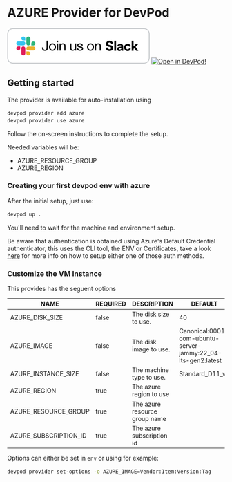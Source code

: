 # AZURE Provider for DevPod

[![Join us on Slack!](docs/static/media/slack.svg)](https://slack.loft.sh/) [![Open in DevPod!](https://devpod.sh/assets/open-in-devpod.svg)](https://devpod.sh/open#https://github.com/loft-sh/devpod-provider-azure)

## Getting started

The provider is available for auto-installation using 

```sh
devpod provider add azure
devpod provider use azure
```

Follow the on-screen instructions to complete the setup.

Needed variables will be:

- AZURE_RESOURCE_GROUP
- AZURE_REGION

### Creating your first devpod env with azure

After the initial setup, just use:

```sh
devpod up .
```

You'll need to wait for the machine and environment setup.

Be aware that authentication is obtained using Azure's Default Credential authenticator, this uses
the CLI tool, the ENV or Certificates, take a look
[here](https://learn.microsoft.com/en-us/cli/azure/authenticate-azure-cli)
for more info on how to setup either one of those auth methods.


### Customize the VM Instance

This provides has the seguent options

|    NAME           | REQUIRED |          DESCRIPTION                  |         DEFAULT         |
|-------------------|----------|---------------------------------------|-------------------------|
| AZURE_DISK_SIZE           | false    | The disk size to use.          | 40                                      |
| AZURE_IMAGE               | false    | The disk image to use.         | Canonical:0001-com-ubuntu-server-jammy:22_04-lts-gen2:latest |
| AZURE_INSTANCE_SIZE       | false    | The machine type to use.       | Standard_D11_v2                         |
| AZURE_REGION              | true     | The azure region to use        |                                         |
| AZURE_RESOURCE_GROUP      | true     | The azure resource group name  |                                         |
| AZURE_SUBSCRIPTION_ID     | true     | The azure subscription id      |                                         |

Options can either be set in `env` or using for example:

```sh
devpod provider set-options -o AZURE_IMAGE=Vendor:Item:Version:Tag
```
